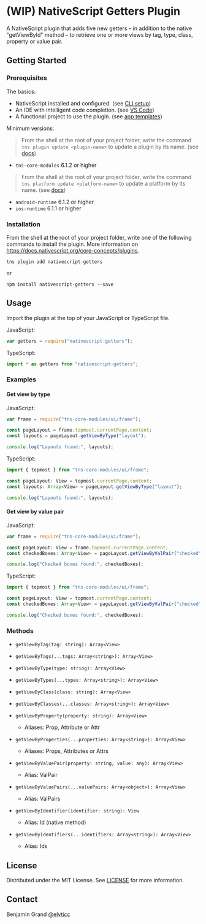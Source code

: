# (WIP) NativeScript Getters Plugin

A NativeScript plugin that adds five new getters – in addition to the native "getViewById" method – to retrieve one or more views by tag, type, class, property or value pair.

## Getting Started

### Prerequisites

The basics:

* NativeScript installed and configured. (see [CLI setup](https://docs.nativescript.org/start/quick-setup))
* An IDE with intelligent code completion. (see [VS Code](https://www.nativescript.org/nativescript-for-visual-studio-code))
* A functional project to use the plugin. (see [app templates](https://docs.nativescript.org/app-templates/app-templates))

Minimum versions:

> From the shell at the root of your project folder, write the command `tns plugin update <plugin-name>` to update a plugin by its name. (see [docs](https://docs.nativescript.org/tooling/docs-cli/lib-management/plugin-update))

* `tns-core-modules` 6.1.2 or higher

> From the shell at the root of your project folder, write the command `tns platform update <platform-name>` to update a platform by its name. (see [docs](https://docs.nativescript.org/tooling/docs-cli/project/configuration/platform-update))

* `android-runtime` 6.1.2 or higher
* `ios-runtime` 6.1.1 or higher

### Installation

From the shell at the root of your project folder, write one of the following commands to install the plugin. More information on https://docs.nativescript.org/core-concepts/plugins.

```shell
tns plugin add nativescript-getters
```

or

```shell
npm install nativescript-getters --save
```

## Usage

Import the plugin at the top of your JavaScript or TypeScript file.

JavaScript:

```javascript
var getters = require("nativescript-getters");
```

TypeScript:

```typescript
import * as getters from "nativescript-getters";
```

### Examples

#### Get view by type

JavaScript:

```javascript
var frame = require("tns-core-modules/ui/frame");

const pageLayout = frame.topmost.currentPage.content;
const layouts = pageLayout.getViewByType("layout");

console.log("Layouts found:", layouts);
```

TypeScript:

```typescript
import { topmost } from "tns-core-modules/ui/frame";

const pageLayout: View = topmost.currentPage.content;
const layouts: Array<View> = pageLayout.getViewByType("layout");

console.log("Layouts found:", layouts);
```

#### Get view by value pair

JavaScript:

```javascript
var frame = require("tns-core-modules/ui/frame");

const pageLayout: View = frame.topmost.currentPage.content;
const checkedBoxes: Array<View> = pageLayout.getViewByValPair("checked", true); // or "true"

console.log("Checked boxes found:", checkedBoxes);
```

TypeScript:

```typescript
import { topmost } from "tns-core-modules/ui/frame";

const pageLayout: View = topmost.currentPage.content;
const checkedBoxes: Array<View> = pageLayout.getViewByValPair("checked", true); // or "true"

console.log("Checked boxes found:", checkedBoxes);
```

### Methods

* `getViewByTag(tag: string): Array<View>`

* `getViewByTags(...tags: Array<string>): Array<View>`

* `getViewByType(type: string): Array<View>`

* `getViewByTypes(...types: Array<string>): Array<View>`

* `getViewByClass(class: string): Array<View>`

* `getViewByClasses(...classes: Array<string>): Array<View>`

* `getViewByProperty(property: string): Array<View>`
  * Aliases: Prop, Attribute or Attr

* `getViewByProperties(...properties: Array<string>): Array<View>`
  * Aliases: Props, Attributes or Attrs

* `getViewByValuePair(property: string, value: any): Array<View>`
  * Alias: ValPair

* `getViewByValuePairs(...valuePairs: Array<object>): Array<View>`
  * Alias: ValPairs

* `getViewByIdentifier(identifier: string): View`
  * Alias: Id (native method)

* `getViewByIdentifiers(...identifiers: Array<string>): Array<View>`
  * Alias: Ids

## License

Distributed under the MIT License. See [LICENSE](LICENSE.md) for more information.

## Contact

Benjamin Grand [@elvticc](https://twitter.com/elvticc)

